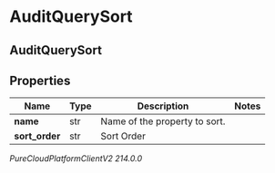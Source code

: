 # AuditQuerySort

## AuditQuerySort

## Properties

|Name | Type | Description | Notes|
|------------ | ------------- | ------------- | -------------|
| **name** | str | Name of the property to sort. | |
| **sort_order** | str | Sort Order | |



_PureCloudPlatformClientV2 214.0.0_
